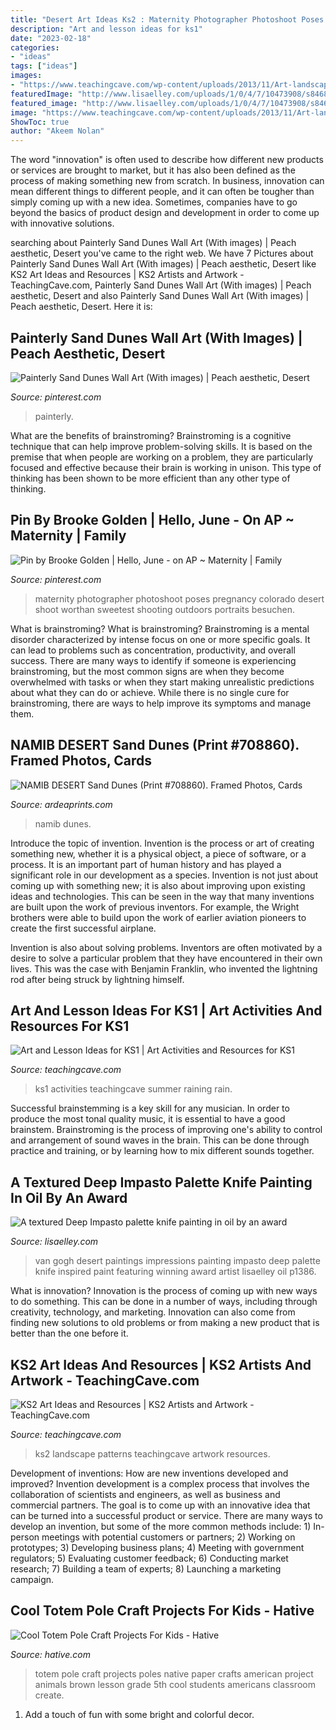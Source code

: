 ```yaml
---
title: "Desert Art Ideas Ks2 : Maternity Photographer Photoshoot Poses Pregnancy Colorado Desert Shoot Worthan Sweetest Shooting Outdoors Portraits Besuchen"
description: "Art and lesson ideas for ks1"
date: "2023-02-18"
categories:
- "ideas"
tags: ["ideas"]
images:
- "https://www.teachingcave.com/wp-content/uploads/2013/11/Art-landscape.jpg"
featuredImage: "http://www.lisaelley.com/uploads/1/0/4/7/10473908/s846867339460624280_p1386_i146_w898.jpeg?width=640"
featured_image: "http://www.lisaelley.com/uploads/1/0/4/7/10473908/s846867339460624280_p1386_i146_w898.jpeg?width=640"
image: "https://www.teachingcave.com/wp-content/uploads/2013/11/Art-landscape.jpg"
ShowToc: true
author: "Akeem Nolan"
---
```



The word "innovation" is often used to describe how different new products or services are brought to market, but it has also been defined as the process of making something new from scratch. In business, innovation can mean different things to different people, and it can often be tougher than simply coming up with a new idea. Sometimes, companies have to go beyond the basics of product design and development in order to come up with innovative solutions.

	

		
searching about Painterly Sand Dunes Wall Art (With images) | Peach aesthetic, Desert you've came to the right web. We have 7 Pictures about Painterly Sand Dunes Wall Art (With images) | Peach aesthetic, Desert like KS2 Art Ideas and Resources | KS2 Artists and Artwork - TeachingCave.com, Painterly Sand Dunes Wall Art (With images) | Peach aesthetic, Desert and also Painterly Sand Dunes Wall Art (With images) | Peach aesthetic, Desert. Here it is:
		
    
## Painterly Sand Dunes Wall Art (With Images) | Peach Aesthetic, Desert

<img loading=lazy src="https://i.pinimg.com/736x/53/95/f3/5395f3ef1cebf802d2ae9084597b4ded.jpg" onerror="this.onerror=null;this.src='https://tse2.mm.bing.net/th?id=OIP.Cb3LjiyV8_9gY828Lh7FlgHaLH&amp;pid=15.1';" alt="Painterly Sand Dunes Wall Art (With images) | Peach aesthetic, Desert">

_Source: pinterest.com_

>painterly. 

	

What are the benefits of brainstroming?
Brainstroming is a cognitive technique that can help improve problem-solving skills. It is based on the premise that when people are working on a problem, they are particularly focused and effective because their brain is working in unison. This type of thinking has been shown to be more efficient than any other type of thinking.

    
## Pin By Brooke Golden | Hello, June - On AP ~ Maternity | Family

<img loading=lazy src="https://i.pinimg.com/736x/aa/d1/7d/aad17d5a827cdf6640786d4925cff984--family-maternity-photo-shoot-pregnancy-photoshoot-family.jpg" onerror="this.onerror=null;this.src='https://tse4.mm.bing.net/th?id=OIP._ewkAmtywZSy23vERExADAHaKf&amp;pid=15.1';" alt="Pin by Brooke Golden | Hello, June - on AP ~ Maternity | Family">

_Source: pinterest.com_

>maternity photographer photoshoot poses pregnancy colorado desert shoot worthan sweetest shooting outdoors portraits besuchen. 

	

What is brainstroming?
What is brainstroming? Brainstroming is a mental disorder characterized by intense focus on one or more specific goals. It can lead to problems such as concentration, productivity, and overall success. There are many ways to identify if someone is experiencing brainstroming, but the most common signs are when they become overwhelmed with tasks or when they start making unrealistic predictions about what they can do or achieve. While there is no single cure for brainstroming, there are ways to help improve its symptoms and manage them.

    
## NAMIB DESERT Sand Dunes (Print #708860). Framed Photos, Cards

<img loading=lazy src="https://www.ardeaprints.com/p/172/namib-desert-sand-dunes-708860.jpg" onerror="this.onerror=null;this.src='https://tse3.mm.bing.net/th?id=OIP.CiCpOMyfzeMvZp6mzrKQdQAAAA&amp;pid=15.1';" alt="NAMIB DESERT Sand Dunes (Print #708860). Framed Photos, Cards">

_Source: ardeaprints.com_

>namib dunes. 

	

Introduce the topic of invention.
Invention is the process or art of creating something new, whether it is a physical object, a piece of software, or a process. It is an important part of human history and has played a significant role in our development as a species.
Invention is not just about coming up with something new; it is also about improving upon existing ideas and technologies. This can be seen in the way that many inventions are built upon the work of previous inventors. For example, the Wright brothers were able to build upon the work of earlier aviation pioneers to create the first successful airplane.

Invention is also about solving problems. Inventors are often motivated by a desire to solve a particular problem that they have encountered in their own lives. This was the case with Benjamin Franklin, who invented the lightning rod after being struck by lightning himself.

    
## Art And Lesson Ideas For KS1 | Art Activities And Resources For KS1

<img loading=lazy src="http://www.teachingcave.com/wp-content/uploads/2013/11/Rain.jpg" onerror="this.onerror=null;this.src='https://tse2.mm.bing.net/th?id=OIP.Nr7hbFVGNTknGQhbyhLNYwHaLJ&amp;pid=15.1';" alt="Art and Lesson Ideas for KS1 | Art Activities and Resources for KS1">

_Source: teachingcave.com_

>ks1 activities teachingcave summer raining rain. 

	

Successful brainstemming is a key skill for any musician. In order to produce the most tonal quality music, it is essential to have a good brainstem. Brainstroming is the process of improving one's ability to control and arrangement of sound waves in the brain. This can be done through practice and training, or by learning how to mix different sounds together.

    
## A Textured Deep Impasto Palette Knife Painting In Oil By An Award

<img loading=lazy src="http://www.lisaelley.com/uploads/1/0/4/7/10473908/s846867339460624280_p1386_i146_w898.jpeg?width=640" onerror="this.onerror=null;this.src='https://tse1.mm.bing.net/th?id=OIP.9ehGlK94URQfXElPEJlG2AHaJ5&amp;pid=15.1';" alt="A textured Deep Impasto palette knife painting in oil by an award">

_Source: lisaelley.com_

>van gogh desert paintings impressions painting impasto deep palette knife inspired paint featuring winning award artist lisaelley oil p1386. 

	

What is innovation?
Innovation is the process of coming up with new ways to do something. This can be done in a number of ways, including through creativity, technology, and marketing. Innovation can also come from finding new solutions to old problems or from making a new product that is better than the one before it.

    
## KS2 Art Ideas And Resources | KS2 Artists And Artwork - TeachingCave.com

<img loading=lazy src="https://www.teachingcave.com/wp-content/uploads/2013/11/Art-landscape.jpg" onerror="this.onerror=null;this.src='https://tse1.mm.bing.net/th?id=OIP.7Ov8nWH42tUznv_AKFQeEgAAAA&amp;pid=15.1';" alt="KS2 Art Ideas and Resources | KS2 Artists and Artwork - TeachingCave.com">

_Source: teachingcave.com_

>ks2 landscape patterns teachingcave artwork resources. 

	

Development of inventions: How are new inventions developed and improved?
Invention development is a complex process that involves the collaboration of scientists and engineers, as well as business and commercial partners. The goal is to come up with an innovative idea that can be turned into a successful product or service. There are many ways to develop an invention, but some of the more common methods include: 1) In-person meetings with potential customers or partners; 2) Working on prototypes; 3) Developing business plans; 4) Meeting with government regulators; 5) Evaluating customer feedback; 6) Conducting market research; 7) Building a team of experts; 8) Launching a marketing campaign.

    
## Cool Totem Pole Craft Projects For Kids - Hative

<img loading=lazy src="https://hative.com/wp-content/uploads/2014/12/totem-pole-crafts/2-totem-pole-craft-projects.jpg" onerror="this.onerror=null;this.src='https://tse1.mm.bing.net/th?id=OIP.th_Dd6uvibGayt3wGiGf5AHaJ4&amp;pid=15.1';" alt="Cool Totem Pole Craft Projects For Kids - Hative">

_Source: hative.com_

>totem pole craft projects poles native paper crafts american project animals brown lesson grade 5th cool students americans classroom create. 

	

1. Add a touch of fun with some bright and colorful decor.


